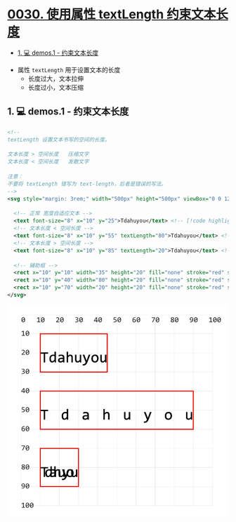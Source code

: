 # [0030. 使用属性 textLength 约束文本长度](https://github.com/Tdahuyou/svg/tree/main/0030.%20%E4%BD%BF%E7%94%A8%E5%B1%9E%E6%80%A7%20textLength%20%E7%BA%A6%E6%9D%9F%E6%96%87%E6%9C%AC%E9%95%BF%E5%BA%A6)

<!-- region:toc -->
- [1. 💻 demos.1 - 约束文本长度](#1--demos1---约束文本长度)
<!-- endregion:toc -->
- 属性 `textLength` 用于设置文本的长度
  - 长度过大，文本拉伸
  - 长度过小，文本压缩

## 1. 💻 demos.1 - 约束文本长度

```xml
<!--
textLength 设置文本书写的空间的长度。

文本长度 > 空间长度   压缩文字
文本长度 < 空间长度   发散文字

注意：
不要将 textLength 错写为 text-length，后者是错误的写法。
-->
<svg style="margin: 3rem;" width="500px" height="500px" viewBox="0 0 120 120" xmlns="http://www.w3.org/2000/svg">

  <!-- 正常 宽度自适应文本 -->
  <text font-size="8" x="10" y="25">Tdahuyou</text> <!-- [!code highlight] -->
  <!-- 文本长度 < 空间长度 -->
  <text font-size="8" x="10" y="55" textLength="80">Tdahuyou</text> <!-- [!code highlight] -->
  <!-- 文本长度 > 空间长度 -->
  <text font-size="8" x="10" y="85" textLength="20">Tdahuyou</text> <!-- [!code highlight] -->

  <!-- 辅助框 -->
  <rect x="10" y="10" width="35" height="20" fill="none" stroke="red" stroke-width=".5" />
  <rect x="10" y="40" width="80" height="20" fill="none" stroke="red" stroke-width=".5" />
  <rect x="10" y="70" width="20" height="20" fill="none" stroke="red" stroke-width=".5" />
</svg>
```

![](assets/2024-12-09-17-39-03.png)